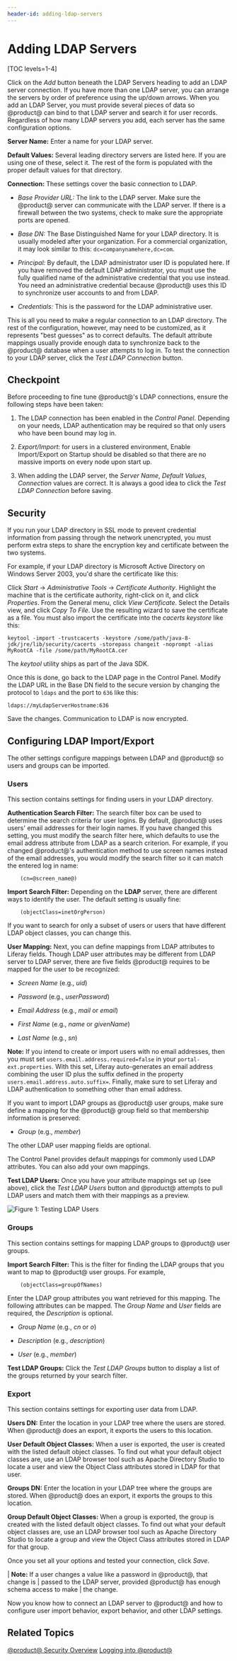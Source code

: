 ```yaml
---
header-id: adding-ldap-servers
---
```


# Adding LDAP Servers

[TOC levels=1-4]

Click on the *Add* button beneath the LDAP Servers heading to add an LDAP
server connection. If you have more than one LDAP server, you can arrange the
servers by order of preference using the up/down arrows. When you add an LDAP
Server, you must provide several pieces of data so @product@ can bind to that
LDAP server and search it for user records. Regardless of how many LDAP servers
you add, each server has the same configuration options.

**Server Name:** Enter a name for your LDAP server.

**Default Values:** Several leading directory servers are listed here. If you
are using one of these, select it. The rest of the form is populated with the
proper default values for that directory.

**Connection:** These settings cover the basic connection to LDAP.

- *Base Provider URL:* The link to the LDAP server. Make sure the @product@ server
  can communicate with the LDAP server. If there is a firewall between the two
  systems, check to make sure the appropriate ports are opened.

- *Base DN:* The Base Distinguished Name for your LDAP directory. It is
  usually modeled after your organization. For a commercial organization, it may
  look similar to this: `dc=companynamehere,dc=com`.

- *Principal:* By default, the LDAP administrator user ID is populated here. If
  you have removed the default LDAP administrator, you must use the fully
  qualified name of the administrative credential that you use instead. You need
  an administrative credential because @product@ uses this ID to synchronize
  user accounts to and from LDAP.

- *Credentials:* This is the password for the LDAP administrative user.

This is all you need to make a regular connection to an LDAP directory. The rest
of the configuration, however, may need to be customized, as it represents "best
guesses" as to correct defaults. The default attribute mappings usually provide
enough data to synchronize back to the @product@ database when a user attempts
to log in. To test the connection to your LDAP server, click the *Test LDAP
Connection* button.

## Checkpoint

Before proceeding to fine tune @product@'s LDAP connections, ensure the
following steps have been taken:

1.  The LDAP connection has been enabled in the _Control Panel_. Depending on
    your needs, LDAP authentication may be required so that only users who have been
    bound may log in.

2.  *Export/Import*: for users in a clustered environment, Enable Import/Export
    on Startup should be disabled so that there are no massive imports on every
    node upon start up. 

3.  When adding the LDAP server, the *Server Name*, *Default Values*,
    *Connection* values are correct. It is always a good idea to click the *Test
    LDAP Connection* before saving.

## Security

If you run your LDAP directory in SSL mode to prevent credential information
from passing through the network unencrypted, you must perform extra steps to
share the encryption key and certificate between the two systems.

For example, if your LDAP directory is Microsoft Active Directory on
Windows Server 2003, you'd share the certificate like this:

Click *Start* &rarr; *Administrative Tools* &rarr; *Certificate Authority*.
Highlight the machine that is the certificate authority, right-click on it, and
click *Properties*. From the General menu, click *View Certificate*. Select the
Details view, and click *Copy To File*. Use the resulting wizard to save the
certificate as a file. You must also import the certificate into the *cacerts
keystore* like this: 

    keytool -import -trustcacerts -keystore /some/path/java-8-jdk/jre/lib/security/cacerts -storepass changeit -noprompt -alias MyRootCA -file /some/path/MyRootCA.cer

The *keytool* utility ships as part of the Java SDK.

Once this is done, go back to the LDAP page in the Control Panel. Modify the
LDAP URL in the Base DN field to the secure version by changing the protocol to
`ldaps` and the port to `636` like this:

    ldaps://myLdapServerHostname:636

Save the changes. Communication to LDAP is now encrypted. 

## Configuring LDAP Import/Export

The other settings configure mappings between LDAP and @product@ so users and
groups can be imported. 

### Users

This section contains settings for finding users in your LDAP directory.

**Authentication Search Filter:** The search filter box can be used to determine
the search criteria for user logins. By default, @product@ uses users' email
addresses for their login names. If you have changed this setting, you must
modify the search filter here, which defaults to use the email address attribute
from LDAP as a search criterion. For example, if you changed @product@'s
authentication method to use screen names instead of the email addresses, you
would modify the search filter so it can match the entered log in name:

        (cn=@screen_name@)

**Import Search Filter:** Depending on the **LDAP** server, there are different
ways to identify the user. The default setting is usually fine:

        (objectClass=inetOrgPerson)

If you want to search for only a subset of users or users that have
different LDAP object classes, you can change this.

**User Mapping:** Next, you can define mappings from LDAP attributes to Liferay
fields. Though LDAP user attributes may be different from LDAP server to LDAP
server, there are five fields @product@ requires to be mapped for the user
to be recognized:

   +   *Screen Name* (e.g., *uid*)

   +   *Password* (e.g., *userPassword*)

   +   *Email Address* (e.g., *mail* or *email*)

   +   *First Name* (e.g., *name* or *givenName*)

   +   *Last Name* (e.g., *sn*)

**Note:** If you intend to create or import users with no email addresses, then
you must set `users.email.address.required=false` in your
`portal-ext.properties`. With this set, Liferay auto-generates an email address
combining the user ID plus the suffix defined in the property
`users.email.address.auto.suffix=`. Finally, make sure to set Liferay and LDAP
authentication to something other than email address.

If you want to import LDAP groups as @product@ user groups, make sure define
a mapping for the @product@ group field so that membership information is
preserved:

  +   *Group* (e.g., *member*)

The other LDAP user mapping fields are optional.

The Control Panel provides default mappings for commonly used LDAP attributes.
You can also add your own mappings.

**Test LDAP Users:** Once you have your attribute mappings set up (see above),
click the *Test LDAP Users* button and @product@ attempts to pull LDAP users and
match them with their mappings as a preview.

![Figure 1: Testing LDAP Users](../../../images/server-configuration-testing-ldap-users.png)

### Groups

This section contains settings for mapping LDAP groups to @product@ user groups.

**Import Search Filter:** This is the filter for finding the LDAP groups that
you want to map to @product@ user groups. For example, 

        (objectClass=groupOfNames)

Enter the LDAP group attributes you want retrieved for this mapping. The
following attributes can be mapped. The *Group Name* and *User* fields are
required, the *Description* is optional.

  + *Group Name* (e.g., *cn* or *o*)

  + *Description* (e.g., *description*)

  + *User* (e.g., *member*)

**Test LDAP Groups:** Click the *Test LDAP Groups* button to display a list of
the groups returned by your search filter.

### Export

This section contains settings for exporting user data from LDAP.

**Users DN:** Enter the location in your LDAP tree where the users are stored.
When @product@ does an export, it exports the users to this location.

**User Default Object Classes:** When a user is exported, the user is created
with the listed default object classes. To find out what your default object
classes are, use an LDAP browser tool such as Apache Directory Studio to locate
a user and view the Object Class attributes stored in LDAP for that user.

**Groups DN:** Enter the location in your LDAP tree where the groups are stored.
When @product@ does an export, it exports the groups to this location.

**Group Default Object Classes:** When a group is exported, the group is created
with the listed default object classes. To find out what your default object
classes are, use an LDAP browser tool such as Apache Directory Studio to locate
a group and view the Object Class attributes stored in LDAP for that group.

Once you set all your options and tested your connection, click *Save*. 

| **Note:** If a user changes a value like a password in @product@, that change is
| passed to the LDAP server, provided @product@ has enough schema access to make
| the change.

Now you know how to connect an LDAP server to @product@ and how to
configure user import behavior, export behavior, and other LDAP settings.

## Related Topics

[@product@ Security Overview](/docs/7-0/deploy/-/knowledge_base/d/liferay-portal-security-overview)
[Logging into @product@](/docs/7-0/deploy/-/knowledge_base/d/logging-in-to-liferay)

